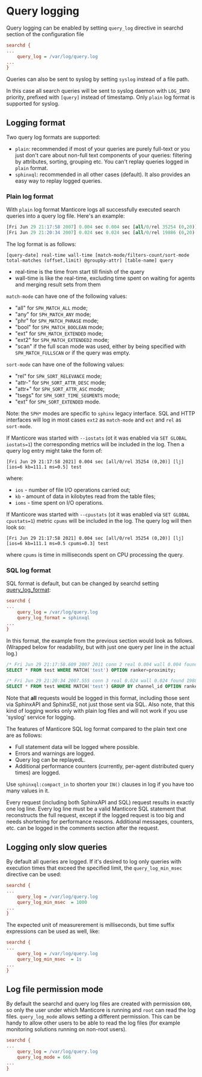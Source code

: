# Query logging


Query logging can be enabled by setting `query_log` directive in searchd section of the configuration file

```ini
searchd {
...
    query_log = /var/log/query.log
...
}
```
Queries can also be sent to syslog by setting `syslog` instead of a file path.

In this case all search queries will be sent to syslog daemon with `LOG_INFO` priority, prefixed with `[query]` instead of timestamp. Only `plain` log format is supported for syslog.


## Logging format

Two query log formats are supported:
* `plain`: recommended if most of your queries are purely full-text or you just don't care about non-full text components of your queries: filtering by attributes, sorting, grouping etc. You can't replay queries logged in `plain` format.
* `sphinxql`: recommended in all other cases (default). It also provides an easy way to replay logged queries.

### Plain log format

With `plain` log format Manticore logs all successfully executed search queries into a query log file. Here's an example:

```sql
[Fri Jun 29 21:17:58 2007] 0.004 sec 0.004 sec [all/0/rel 35254 (0,20)] [lj] test
[Fri Jun 29 21:20:34 2007] 0.024 sec 0.024 sec [all/0/rel 19886 (0,20) @channel_id] [lj] test
```

The log format is as follows:

```
[query-date] real-time wall-time [match-mode/filters-count/sort-mode total-matches (offset,limit) @groupby-attr] [table-name] query
```

* real-time is the time from start till finish of the query
* wall-time is like the real-time, excluding time spent on waiting for agents and merging result sets from them

`match-mode` can have one of the following values:

*   "all" for `SPH_MATCH_ALL` mode;
*   "any" for `SPH_MATCH_ANY` mode;
*   "phr" for `SPH_MATCH_PHRASE` mode;
*   "bool" for `SPH_MATCH_BOOLEAN` mode;
*   "ext" for `SPH_MATCH_EXTENDED` mode;
*   "ext2" for `SPH_MATCH_EXTENDED2` mode;
*   "scan" if the full scan mode was used, either by being specified with `SPH_MATCH_FULLSCAN` or if the query was empty.

`sort-mode` can have one of the following values:

*   "rel" for `SPH_SORT_RELEVANCE` mode;
*   "attr-" for `SPH_SORT_ATTR_DESC` mode;
*   "attr+" for `SPH_SORT_ATTR_ASC` mode;
*   "tsegs" for `SPH_SORT_TIME_SEGMENTS` mode;
*   "ext" for `SPH_SORT_EXTENDED` mode.

Note: the `SPH*` modes are specific to `sphinx` legacy interface. SQL and HTTP interfaces will log in most cases `ext2` as `match-mode` and `ext` and `rel` as `sort-mode`.

If Manticore was started with `--iostats` (ot it was enabled via `SET GLOBAL iostats=1`) the corresponding metrics will be included in the log. Then a query log entry might take the form of:

```
[Fri Jun 29 21:17:58 2021] 0.004 sec [all/0/rel 35254 (0,20)] [lj] [ios=6 kb=111.1 ms=0.5] test
```

where:
* `ios` - number of file I/O operations carried out;
* `kb` - amount of data in kilobytes read from the table files;
* `ioms` - time spent on I/O operations.


If Manticore was started with `--cpustats` (ot it was enabled via `SET GLOBAL cpustats=1`) metric `cpums` will be included in the log. The query log will then look so:

```
[Fri Jun 29 21:17:58 2021] 0.004 sec [all/0/rel 35254 (0,20)] [lj] [ios=6 kb=111.1 ms=0.5 cpums=0.3] test
```

where `cpums` is time in milliseconds spent on CPU processing the query.

### SQL log format

SQL format is default, but can be changed by searchd setting [query_log_format](../Server_settings/Searchd.md#query_log_format):

```ini
searchd {
...
    query_log = /var/log/query.log
    query_log_format = sphinxql
...
}
```
In this format, the example from the previous section would look as follows. (Wrapped below for readability, but with just one query per line in the actual log.)

```sql
/* Fri Jun 29 21:17:58.609 2007 2011 conn 2 real 0.004 wall 0.004 found 35254 */
SELECT * FROM test WHERE MATCH('test') OPTION ranker=proximity;

/* Fri Jun 29 21:20:34 2007.555 conn 3 real 0.024 wall 0.024 found 19886 */
SELECT * FROM test WHERE MATCH('test') GROUP BY channel_id OPTION ranker=proximity;
```

Note that **all** requests would be logged in this format, including those sent via SphinxAPI and SphinxSE, not just those sent via SQL. Also note, that this kind of logging works only with plain log files and will not work if you use 'syslog' service for logging.

The features of Manticore SQL log format compared to the plain text one are as follows:

* Full statement data will be logged where possible.
* Errors and warnings are logged.
* Query log can be replayedL.
* Additional performance counters (currently, per-agent distributed query times) are logged.

Use `sphinxql:compact_in` to shorten your `IN()` clauses in log if you have too many values in it.

Every request (including both SphinxAPI and SQL) request results in exactly one log line. Every log line must be a valid Manticore SQL statement that reconstructs the full request, except if the logged request is too big and needs shortening for performance reasons. Additional messages, counters, etc. can be logged in the comments section after the request.

## Logging only slow queries

By default all queries are logged. If it's desired to log only queries with execution times that exceed the specified limit, the `query_log_min_msec` directive can be used:

```ini
searchd {
...
    query_log = /var/log/query.log
    query_log_min_msec  = 1000
...
}
```

The expected unit of measurerement is milliseconds, but time suffix expressions can be used as well, like:

```ini
searchd {
...
    query_log = /var/log/query.log
    query_log_min_msec  = 1s
...
}
```

## Log file permission mode

By default the searchd and query log files are created with permission `600`, so only the user under which Manticore is running and `root` can read the log files. `query_log_mode` allows setting a different permission. This can be handy to allow other users to be able to read the log files (for example monitoring solutions running on non-root users).


```ini
searchd {
...
    query_log = /var/log/query.log
    query_log_mode = 666
...
}
```
